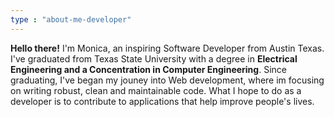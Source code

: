 ```yaml
---
type : "about-me-developer"
---
```


**Hello there!** I'm Monica, an inspiring Software Developer from Austin Texas. I've graduated from Texas State University with a degree in **Electrical Engineering and a Concentration in Computer Engineering**. Since graduating, I've began my jouney into Web development, where im focusing on writing robust, clean and maintainable code. What I hope to do as a developer is to contribute to applications that help improve people's lives. 




